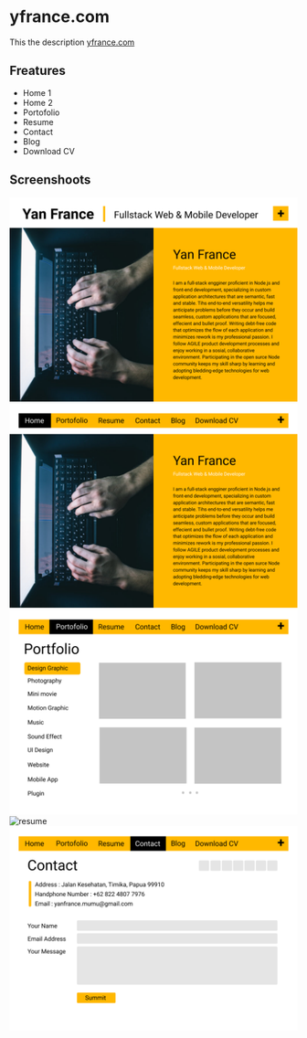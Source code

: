 # yfrance.com

This the description [yfrance.com](https://yfrance.com)

## Freatures

- Home 1
- Home 2
- Portofolio
- Resume
- Contact
- Blog
- Download CV

## Screenshoots

![home 1](images/home1.png)
![home 2](images/home2.png)
![portofolio](images/portofolio.png)
![resume](image/resume.png)
![contact](images/contact.png)
